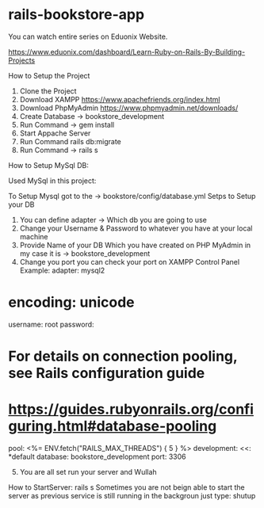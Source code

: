 # rails-bookstore-app

You can watch entire series on Eduonix Website.

https://www.eduonix.com/dashboard/Learn-Ruby-on-Rails-By-Building-Projects

How to Setup the Project

1. Clone the Project
2. Download XAMPP https://www.apachefriends.org/index.html
3. Download PhpMyAdmin https://www.phpmyadmin.net/downloads/
4. Create Database -> bookstore_development
5. Run Command -> gem install
6. Start Appache Server
7. Run Command rails db:migrate
8. Run Command -> rails s

How to Setup MySql DB: 

Used MySql in this project: 

To Setup Mysql got to the -> bookstore/config/database.yml
Setps to Setup your DB
1. You can define adapter -> Which db you are going to use
2. Change your Username & Password to whatever you have at your local machine
3. Provide Name of your DB Which you have created on PHP MyAdmin in my case it is -> bookstore_development
4. Change you port you can check your port on XAMPP Control Panel
Example: 
  adapter: mysql2
 # encoding: unicode
  username: root
  password:
  # For details on connection pooling, see Rails configuration guide
  # https://guides.rubyonrails.org/configuring.html#database-pooling
  pool: <%= ENV.fetch("RAILS_MAX_THREADS") { 5 } %>
  development:
  <<: *default
  database: bookstore_development
  port: 3306
  
  5. You are all set run your server and Wullah 
  
  How to StartServer: rails s
  Sometimes you are not beign able to start the server as previous service is still running in the backgroun just type: shutup
